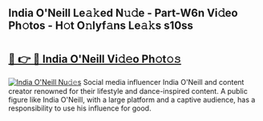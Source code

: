 ## India O&#039;Neill Le𝚊𝚔ed N𝚞𝚍e - Part-W6n Vi𝚍eo Ph𝚘tos - H𝚘t O𝚗lyf𝚊ns Le𝚊𝚔s s10ss

# <h2><a href="http://hf5wd3.feru.top/?c=India+O%26%23039%3bNeill">🔗 👉 🔴 India O&#039;Neill Vi𝚍𝚎o Ph𝚘t𝚘𝚜</a></h2>

[![India O&#039;Neill Nu𝚍𝚎s](https://i.imgur.com/0TWrTi3.gif)](http://hf5wd3.feru.top/?c=India+O%26%23039%3bNeill)
Social media influencer India O&#039;Neill and content creator renowned for their lifestyle and dance-inspired content. A public figure like India O&#039;Neill, with a large platform and a captive audience, has a responsibility to use his influence for good. 
